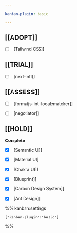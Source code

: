 ```yaml
---

kanban-plugin: basic

---
```


## [[ADOPT]]

- [ ] [[Tailwind CSS]]


## [[TRIAL]]

- [ ] [[next-intl]]


## [[ASSESS]]

- [ ] [[formatjs-intl-localematcher]]
- [ ] [[negotiator]]


## [[HOLD]]

**Complete**
- [x] [[Semantic UI]]
- [x] [[Material UI]]
- [x] [[Chakra UI]]
- [x] [[Blueprint]]
- [x] [[Carbon Design System]]
- [x] [[Ant Design]]




%% kanban:settings
```
{"kanban-plugin":"basic"}
```
%%